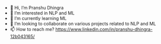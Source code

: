 - 👋 Hi, I’m Pranshu Dhingra
- 👀 I’m interested in NLP and ML
- 🌱 I’m currently learning ML
- 💞️ I’m looking to collaborate on various projects related to NLP and ML
- 📫 How to reach me? https://www.linkedin.com/in/pranshu-dhingra-12b043165/

<!---
pranshu1310/pranshu1310 is a ✨ special ✨ repository because its `README.md` (this file) appears on your GitHub profile.
You can click the Preview link to take a look at your changes.
--->
